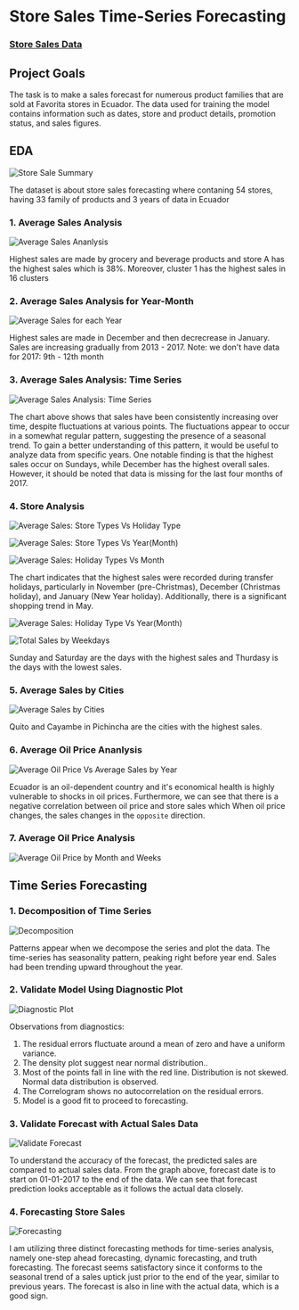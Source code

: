 # Store Sales Time-Series Forecasting

### [Store Sales Data](https://www.kaggle.com/competitions/store-sales-time-series-forecasting)

## Project Goals

The task is to make a sales forecast for numerous product families that are sold at Favorita stores in Ecuador. The data used for training the model contains information such as dates, store and product details, promotion status, and sales figures.
## EDA
![Store Sale Summary](output\figures\store_sales_summary.png)

The dataset is about store sales forecasting where contaning 54 stores, having 33 family of products and 3 years of data in Ecuador

### 1. Average Sales Analysis

![Average Sales Ananlysis](output\figures\average_sales_analysis.png)

Highest sales are made by grocery and beverage products and store A has the highest sales which is 38%. Moreover, cluster 1 has the highest sales in 16 clusters

### 2. Average Sales Analysis for Year-Month

![Average Sales for each Year](output\figures\average_sales_each_year.png)

Highest sales are made in December and then decrecrease in January. Sales are increasing gradually from 2013 - 2017. Note: we don't have data for 2017: 9th - 12th month 

### 3. Average Sales Analysis: Time Series

![Average Sales Analysis: Time Series](output\figures\average_sales_analysis_time_series.png)

The chart above shows that sales have been consistently increasing over time, despite fluctuations at various points. The fluctuations appear to occur in a somewhat regular pattern, suggesting the presence of a seasonal trend. To gain a better understanding of this pattern, it would be useful to analyze data from specific years. One notable finding is that the highest sales occur on Sundays, while December has the highest overall sales. However, it should be noted that data is missing for the last four months of 2017.

### 4. Store Analysis

![Average Sales: Store Types Vs Holiday Type](output\figures\average_sales_store_holiday.png)

![Average Sales: Store Types Vs Year(Month)](output\figures\average_sales_store_year.png)

![Average Sales: Holiday Types Vs Month](output\figures\average_sales_holiday_month.png)

The chart indicates that the highest sales were recorded during transfer holidays, particularly in November (pre-Christmas), December (Christmas holiday), and January (New Year holiday). Additionally, there is a significant shopping trend in May.

![Average Sales: Holiday Type Vs Year(Month)](output\figures\average_sales_holiday_year.png)

![Total Sales by Weekdays](output\figures\Total_Sales_by_Weekday_and_Year.png)

Sunday and Saturday are the days with the highest sales and Thurdasy is the days with the lowest sales.

### 5. Average Sales by Cities

![Average Sales by Cities](output\figures\average_sales_by_cities.png)

Quito and Cayambe in Pichincha are the cities with the highest sales.

### 6. Average Oil Price Ananlysis

![Average Oil Price Vs Average Sales by Year](output\figures\Average_Sales_and_Oil_Price_by_Year.png)

Ecuador is an oil-dependent country and it's economical health is highly vulnerable to shocks in oil prices. Furthermore, we can see that there is a negative correlation between oil price and store sales which When oil price changes, the sales changes in the `opposite` direction.

### 7. Average Oil Price Analysis

![Average Oil Price by Month and Weeks](output\figures\average_oil_price_month_quarter.png)

## Time Series Forecasting

### 1. Decomposition of Time Series

![Decomposition](output\figures\decomposition.png)

Patterns appear when we decompose the series and plot the data. The time-series has seasonality pattern, peaking right before year end. Sales had been trending upward throughout the year.

### 2. Validate Model Using Diagnostic Plot

![Diagnostic Plot](output\figures\diagnostics.png)

Observations from diagnostics:
1. The residual errors fluctuate around a mean of zero and have a uniform variance.
2. The density plot suggest near normal distribution..
3. Most of the points fall in line with the red line. Distribution is not skewed. Normal data distribution is observed.
4. The Correlogram shows no autocorrelation on the residual errors.
5. Model is a good fit to proceed to forecasting.

### 3. Validate Forecast with Actual Sales Data

![Validate Forecast](output\figures\prediction.png)

To understand the accuracy of the forecast, the predicted sales are compared to actual sales data. From the graph above, forecast date is to start on 01-01-2017 to the end of the data. We can see that forecast prediction looks acceptable as it follows the actual data closely.

### 4. Forecasting Store Sales

![Forecasting](output\figures\prediction2.png)

I am utilizing three distinct forecasting methods for time-series analysis, namely one-step ahead forecasting, dynamic forecasting, and truth forecasting. The forecast seems satisfactory since it conforms to the seasonal trend of a sales uptick just prior to the end of the year, similar to previous years. The forecast is also in line with the actual data, which is a good sign.


